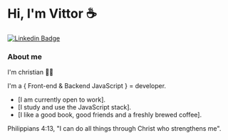 
# Hi, I'm Vittor ☕
[![Linkedin Badge](https://img.shields.io/badge/-LinkedIn-blue?style=flat-square&logo=Linkedin&logoColor=white&link=https://www.linkedin.com/vittor-emanoel-8971321b1/)](https://www.linkedin.com/in/vittor-emanoel-8971321b1/)


### About me

 I'm christian 🙏🏽
 
 I'm a { Front-end & Backend JavaScript }  = developer.
 
 *  [I am currently open to work].
 *  [I study and use the JavaScript stack].
 *  [I like a good book, good friends and a freshly brewed coffee].

Philippians 4:13, "I can do all things through Christ who strengthens me". 



